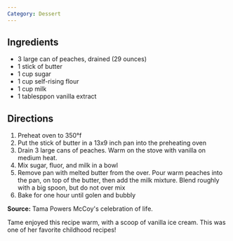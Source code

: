```yaml
---
Category: Dessert
---
```


## Ingredients

 - 3 large can of peaches, drained (29 ounces)
 - 1 stick of butter
 - 1 cup sugar
 - 1 cup self-rising flour
 - 1 cup milk
 - 1 tablesppon vanilla extract

## Directions

1. Preheat oven to 350&deg;f
2. Put the stick of butter in a 13x9 inch pan into the preheating oven
3. Drain 3 large cans of peaches. Warm on the stove with vanilla on medium heat.
4. Mix sugar, fluor, and milk in a bowl
5. Remove pan with melted butter from the over. Pour warm peaches into the pan, on top of the butter, then add the milk mixture. Blend roughly with a big spoon, but do not over mix
6. Bake for one hour until golen and bubbly

**Source:** Tama Powers McCoy's celebration of life.

Tame enjoyed this recipe warm, with a scoop of vanilla ice cream. This was one of her favorite childhood recipes!